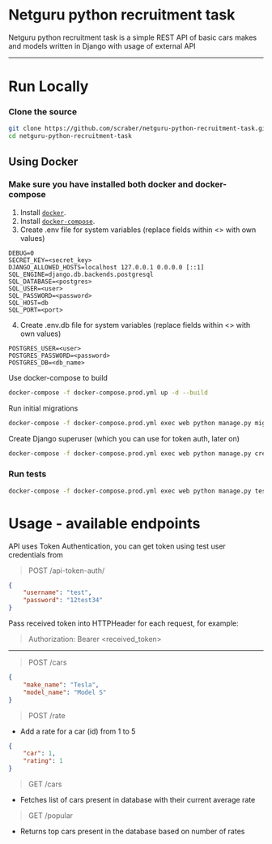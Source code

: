 # Netguru python recruitment task

Netguru python recruitment task is a simple REST API of basic cars makes and models written in Django with usage of external API

---
# Run Locally

### Clone the source 

```sh
git clone https://github.com/scraber/netguru-python-recruitment-task.git
cd netguru-python-recruitment-task
```


## Using Docker
### Make sure you have installed both docker and docker-compose

1. Install [`docker`](https://docs.docker.com/get-docker/).
2. Install [`docker-compose`](https://docs.docker.com/compose/install/).
3. Create .env file for system variables (replace fields within <> with own values)
```
DEBUG=0
SECRET_KEY=<secret_key>
DJANGO_ALLOWED_HOSTS=localhost 127.0.0.1 0.0.0.0 [::1]
SQL_ENGINE=django.db.backends.postgresql
SQL_DATABASE=<postgres>
SQL_USER=<user>
SQL_PASSWORD=<password>
SQL_HOST=db
SQL_PORT=<port>
```
4. Create .env.db file for system variables (replace fields within <> with own values)
```
POSTGRES_USER=<user>
POSTGRES_PASSWORD=<password>
POSTGRES_DB=<db_name>
```


Use docker-compose to build 
```sh
docker-compose -f docker-compose.prod.yml up -d --build  
```
Run initial migrations 
```sh
docker-compose -f docker-compose.prod.yml exec web python manage.py migrate --noinput
```
Create Django superuser (which you can use for token auth, later on)
```sh
docker-compose -f docker-compose.prod.yml exec web python manage.py createsuperuser
```

### Run tests
```sh
docker-compose -f docker-compose.prod.yml exec web python manage.py test
```

# Usage - available endpoints
API uses Token Authentication, you can get token using test user credentials from
>POST /api-token-auth/
```json
{
    "username": "test",
    "password": "12test34"
}
```

Pass received token into HTTPHeader for each request, for example:
>Authorization: Bearer <received_token>

---

>POST /cars
```json
{
    "make_name": "Tesla",
    "model_name": "Model S"
}
```

>POST /rate
* Add a rate for a car (id) from 1 to 5
```json
{
    "car": 1,
    "rating": 1
}
```

>GET /cars
* Fetches list of cars present in database with their current average rate

>GET /popular
* Returns top cars present in the database based on number of rates

